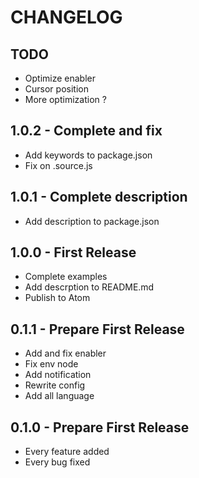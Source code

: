 # CHANGELOG

## TODO

*   Optimize enabler
*   Cursor position
*   More optimization ?

## 1.0.2 - Complete and fix

*   Add keywords to package.json
*   Fix on .source.js

## 1.0.1 - Complete description

*   Add description to package.json

## 1.0.0 - First Release

*   Complete examples
*   Add descrption to README.md
*   Publish to Atom

## 0.1.1 - Prepare First Release

*   Add and fix enabler
*   Fix env node
*   Add notification
*   Rewrite config
*   Add all language

## 0.1.0 - Prepare First Release

*   Every feature added
*   Every bug fixed
